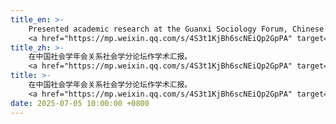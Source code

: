 ```yaml
---
title_en: >-
    Presented academic research at the Guanxi Sociology Forum, Chinese Sociological Association Annual Conference.
    <a href="https://mp.weixin.qq.com/s/4S3t1KjBh6scNEiQp2GpPA" target="_blank">View Details <i class="fas fa-angle-double-right"></i></a>
title_zh: >-
    在中国社会学年会关系社会学分论坛作学术汇报。
    <a href="https://mp.weixin.qq.com/s/4S3t1KjBh6scNEiQp2GpPA" target="_blank">查看详情 <i class="fas fa-angle-double-right"></i></a>
title: >-
    在中国社会学年会关系社会学分论坛作学术汇报。
    <a href="https://mp.weixin.qq.com/s/4S3t1KjBh6scNEiQp2GpPA" target="_blank">查看详情 <i class="fas fa-angle-double-right"></i></a>
date: 2025-07-05 10:00:00 +0800
---
```

